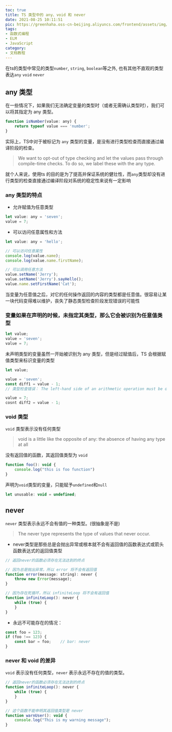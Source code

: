 ```yaml
---
toc: true
title: TS 类型中的 any、void 和 never
date: 2021-08-25 10:11:51
pic: https://greenhaha.oss-cn-beijing.aliyuncs.com/frontend/assets/img/images.png
tags:
- 函数式编程
- ELM
- JavaScript
category: 
- 文档教程
---
```


在ts的类型中常见的类型`number`, `string`, `boolean`等之外, 也有其他不直观的类型表达`any` `void` `never`

## any 类型
在一些情况下，如果我们无法确定变量的类型时（或者无需确认类型时），我们可以将其指定为 any 类型。
``` javascript
function isNumber(value: any) {
    return typeof value === 'number';
}
```
实际上，TS中对于被标记为 `any` 类型的变量，是没有进行类型检查而直接通过编译阶段的检查。
> We want to opt-out of type checking and let the values pass through compile-time checks. To do so, we label these with the any type.

就个人来说，使用ts 的目的是为了提高并保证系统的健壮性，而`any`类型却没有进行类型的检查直接通过编译阶段对系统的稳定性来说有一定影响

### any 类型的特点
* 允许赋值为任意类型
``` javascript
let value: any = 'seven';
value = 7;
```
* 可以访问任意属性和方法
``` javascript
let value: any = 'hello';

// 可以访问任意属性
console.log(value.name);
console.log(value.name.firstName);

// 可以调用任意方法
value.setName('Jerry');
value.setName('Jerry').sayHello();
value.name.setFirstName('Cat');

```
当变量为任意值之后，对它的任何操作返回的内容的类型都是任意值。很容易让某一块代码变得难以维护，丧失了静态类型检查阶段发现错误的可能性

### 变量如果在声明的时候，未指定其类型，那么它会被识别为任意值类型
``` javascript
let value;
value = 'seven';
value = 7;
```
未声明类型的变量虽然一开始被识别为 any 类型，但是经过赋值后，TS 会根据赋值类型来标识变量的类型

``` javascript
let value;

value = 'seven';
const diff1 = value - 1;
// 类型检查错误： The left-hand side of an arithmetic operation must be of type 'any', 'number', 'bigint' or an enum type

value = 7;
cosnt diff2 = value - 1;

```

### void 类型
`void` 类型表示没有任何类型
> void is a little like the opposite of any: the absence of having any type at all

没有返回值的函数，其返回值类型为 `void`

``` javascript
function foo(): void {
    console.log("this is foo function")
}
```
声明为`void`类型的变量，只能赋予`undefined`和`null`
``` javascript
let unusable: void = undefined;
```

## never
`never` 类型表示永远不会有值的一种类型。(很抽象是不是)
> The never type represents the type of values that never occur.

* never类型是那些总是会抛出异常或根本就不会有返回值的函数表达式或箭头函数表达式的返回值类型
``` javascript
// 返回never的函数必须存在无法达到的终点

// 因为总是抛出异常，所以 error 将不会有返回值
function error(message: string): never {
    throw new Error(message);
}

// 因为存在死循环，所以 infiniteLoop 将不会有返回值
function infiniteLoop(): never {
    while (true) {
    }
}
```
* 永远不可能存在的情况：
```javascript
const foo = 123;
if (foo !== 123) {
    const bar = foo;    // bar: never
}
```
### never 和 void 的差异
`void` 表示没有任何类型，`never` 表示永远不存在的值的类型。
``` javascript
// 返回never的函数必须存在无法达到的终点
function infiniteLoop(): never {
    while (true) {
    }
}

// 这个函数不能申明其返回值类型是 never
function warnUser(): void {
    console.log("This is my warning message");
}
```